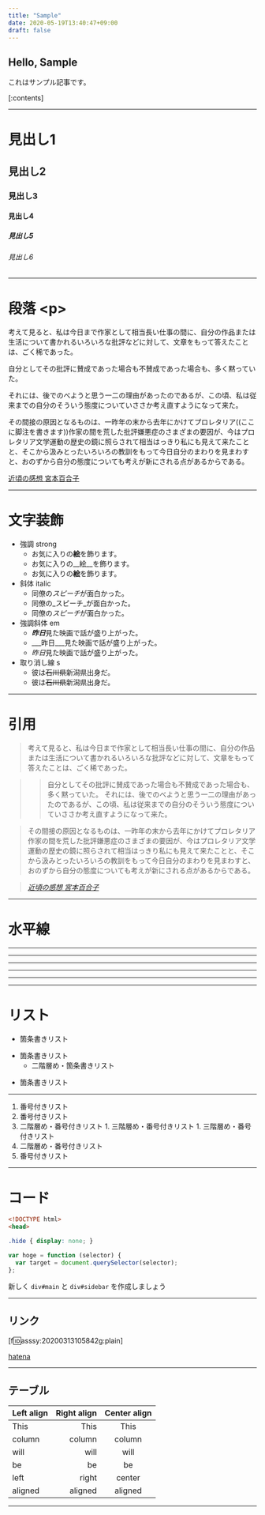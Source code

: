 ```yaml
---
title: "Sample"
date: 2020-05-19T13:40:47+09:00
draft: false
---
```


## Hello, Sample

これはサンプル記事です。


[:contents]


---

# 見出し1

## 見出し2

### 見出し3

#### 見出し4

##### 見出し5

###### 見出し6

---

# 段落 \<p>

考えて見ると、私は今日まで作家として相当長い仕事の間に、自分の作品または生活について書かれるいろいろな批評などに対して、文章をもって答えたことは、ごく稀であった。

自分としてその批評に賛成であった場合も不賛成であった場合も、多く黙っていた。

それには、後でのべようと思う一二の理由があったのであるが、この頃、私は従来までの自分のそういう態度についていささか考え直すようになって来た。

その間接の原因となるものは、一昨年の末から去年にかけてプロレタリア((ここに脚注を書きます))作家の間を荒した批評嫌悪症のさまざまの要因が、今はプロレタリア文学運動の歴史の鏡に照らされて相当はっきり私にも見えて来たことと、そこから汲みとったいろいろの教訓をもって今日自分のまわりを見まわすと、おのずから自分の態度についても考えが新にされる点があるからである。

[近頃の感想 宮本百合子](http://www.aozora.gr.jp/cards/000311/files/2854_8465.html)

<!-- more -->


---

# 文字装飾

- 強調 strong
  - お気に入りの**絵**を飾ります。
  - お気に入りの__絵__を飾ります。
  - お気に入りの<strong>絵</strong>を飾ります。
- 斜体 italic
  - 同僚の*スピーチ*が面白かった。
  - 同僚の_スピーチ_が面白かった。
  - 同僚の<i>スピーチ</i>が面白かった。
- 強調斜体 em
  - ***昨日***見た映画で話が盛り上がった。
  - ___昨日___見た映画で話が盛り上がった。
  - <em>昨日</em>見た映画で話が盛り上がった。
- 取り消し線 s
  - 彼は~~石川県~~新潟県出身だ。
  - 彼は<s>石川県</s>新潟県出身だ。

---

# 引用

> 考えて見ると、私は今日まで作家として相当長い仕事の間に、自分の作品または生活について書かれるいろいろな批評などに対して、文章をもって答えたことは、ごく稀であった。

>> 自分としてその批評に賛成であった場合も不賛成であった場合も、多く黙っていた。
>> それには、後でのべようと思う一二の理由があったのであるが、この頃、私は従来までの自分のそういう態度についていささか考え直すようになって来た。

> その間接の原因となるものは、一昨年の末から去年にかけてプロレタリア作家の間を荒した批評嫌悪症のさまざまの要因が、今はプロレタリア文学運動の歴史の鏡に照らされて相当はっきり私にも見えて来たことと、そこから汲みとったいろいろの教訓をもって今日自分のまわりを見まわすと、おのずから自分の態度についても考えが新にされる点があるからである。

> <cite>[近頃の感想 宮本百合子](http://www.aozora.gr.jp/cards/000311/files/2854_8465.html)</cite>

---

# 水平線

* * *
***
*****
- - -
---------------------------------------
---

# リスト

- 箇条書きリスト
* 箇条書きリスト
    - 二階層め・箇条書きリスト
+ 箇条書きリスト

---

1. 番号付きリスト
1. 番号付きリスト
  1. 二階層め・番号付きリスト
    1. 三階層め・番号付きリスト
    1. 三階層め・番号付きリスト
  1. 二階層め・番号付きリスト
1. 番号付きリスト

---

# コード

```html
<!DOCTYPE html>
<head>
```

```css
.hide { display: none; }
```

```js
var hoge = function (selector) {
  var target = document.querySelector(selector);
};
```

新しく `div#main` と `div#sidebar` を作成しましょう

---

## リンク

[f:id:asssy:20200313105842g:plain]

[hatena](//hatena.ne.jp "hatena.ne.jp")

---

## テーブル

| Left align | Right align | Center align |
|:-----------|------------:|:------------:|
| This       |        This |     This     |
| column     |      column |    column    |
| will       |        will |     will     |
| be         |          be |      be      |
| left       |       right |    center    |
| aligned    |     aligned |   aligned    |

---